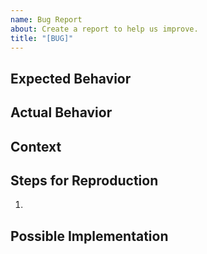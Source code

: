 ```yaml
---
name: Bug Report
about: Create a report to help us improve.
title: "[BUG]"
---
```

<!-- Provide a general summary of the issue in the Title above. -->

## Expected Behavior
<!-- Provide a detailed description of the desired behavior. -->

## Actual Behavior
<!-- Provide a detailed description of the behavior currently happening. -->
<!-- Please include screenshots or code snippets, if applicable. -->

## Context
<!--- Why is this change important to you? How would you use it? -->
<!--- How can it benefit other users? -->

## Steps for Reproduction
<!-- Provide the steps taken to produce the current behavior. -->
<!-- Include code snippets as applicable. -->
1.

## Possible Implementation
<!--- Not obligatory, but you may suggest an idea for implementing the addition or change. -->
